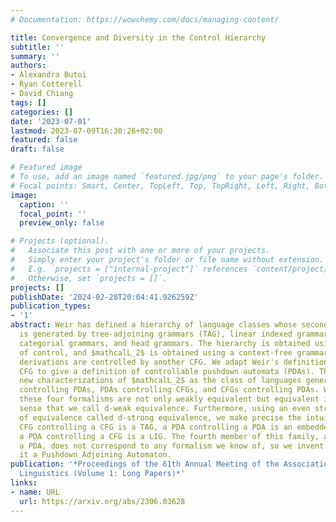 ```yaml
---
# Documentation: https://wowchemy.com/docs/managing-content/

title: Convergence and Diversity in the Control Hierarchy
subtitle: ''
summary: ''
authors:
- Alexandra Butoi
- Ryan Cotterell
- David Chiang
tags: []
categories: []
date: '2023-07-01'
lastmod: 2023-07-09T16:30:26+02:00
featured: false
draft: false

# Featured image
# To use, add an image named `featured.jpg/png` to your page's folder.
# Focal points: Smart, Center, TopLeft, Top, TopRight, Left, Right, BottomLeft, Bottom, BottomRight.
image:
  caption: ''
  focal_point: ''
  preview_only: false

# Projects (optional).
#   Associate this post with one or more of your projects.
#   Simply enter your project's folder or file name without extension.
#   E.g. `projects = ["internal-project"]` references `content/project/deep-learning/index.md`.
#   Otherwise, set `projects = []`.
projects: []
publishDate: '2024-02-28T20:04:41.926259Z'
publication_types:
- '1'
abstract: Weir has defined a hierarchy of language classes whose second member ($mathcalL_2$)
  is generated by tree-adjoining grammars (TAG), linear indexed grammars (LIG), combinatory
  categorial grammars, and head grammars. The hierarchy is obtained using the mechanism
  of control, and $mathcalL_2$ is obtained using a context-free grammar (CFG) whose
  derivations are controlled by another CFG. We adapt Weir's definition of a controllable
  CFG to give a definition of controllable pushdown automata (PDAs). This yields three
  new characterizations of $mathcalL_2$ as the class of languages generated by PDAs
  controlling PDAs, PDAs controlling CFGs, and CFGs controlling PDAs. We show that
  these four formalisms are not only weakly equivalent but equivalent in a stricter
  sense that we call d-weak equivalence. Furthermore, using an even stricter notion
  of equivalence called d-strong equivalence, we make precise the intuition that a
  CFG controlling a CFG is a TAG, a PDA controlling a PDA is an embedded PDA, and
  a PDA controlling a CFG is a LIG. The fourth member of this family, a CFG controlling
  a PDA, does not correspond to any formalism we know of, so we invent one and call
  it a Pushdown Adjoining Automaton.
publication: '*Proceedings of the 61th Annual Meeting of the Association for Computational
  Linguistics (Volume 1: Long Papers)*'
links:
- name: URL
  url: https://arxiv.org/abs/2306.03628
---
```

